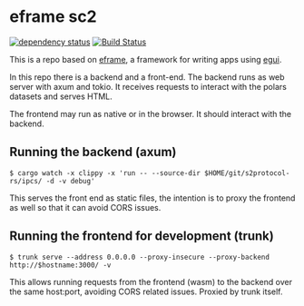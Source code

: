 # eframe sc2

[![dependency status](https://deps.rs/repo/github/sebosp/eframe-sc2/status.svg)](https://deps.rs/repo/github/sebosp/eframe-sc2)
[![Build Status](https://github.com/sebosp/eframe-sc2/workflows/CI/badge.svg)](https://github.com/sebosp/eframe-sc2/actions?workflow=CI)

This is a repo based on [eframe](https://github.com/emilk/egui/tree/master/crates/eframe), a framework for writing apps using [egui](https://github.com/emilk/egui/).

In this repo there is a backend and a front-end.
The backend runs as web server with axum and tokio.
It receives requests to interact with the polars datasets and serves HTML.

The frontend may run as native or in the browser. It should interact with the backend.

## Running the backend (axum)

```
$ cargo watch -x clippy -x 'run -- --source-dir $HOME/git/s2protocol-rs/ipcs/ -d -v debug'
```

This serves the front end as static files, the intention is to proxy the frontend as well so that it can avoid CORS issues.

## Running the frontend for development (trunk)

```
$ trunk serve --address 0.0.0.0 --proxy-insecure --proxy-backend http://$hostname:3000/ -v
```

This allows running requests from the frontend (wasm) to the backend over the same host:port, avoiding CORS related issues.
Proxied by trunk itself.
